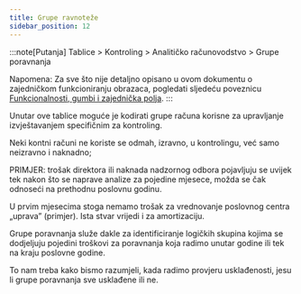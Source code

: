 ```yaml
---
title: Grupe ravnoteže
sidebar_position: 12
---
```


:::note[Putanja]
Tablice > Kontroling > Analitičko računovodstvo > Grupe poravnanja

Napomena: Za sve što nije detaljno opisano u ovom dokumentu o zajedničkom funkcioniranju obrazaca, pogledati sljedeću poveznicu  [Funkcionalnosti, gumbi i zajednička polja](/docs/guide/common).
:::

Unutar ove tablice moguće je kodirati grupe računa korisne za upravljanje izvještavanjem specifičnim za kontroling.

Neki kontni računi ne koriste se odmah, izravno, u kontrolingu, već samo neizravno i naknadno;

PRIMJER: trošak direktora ili naknada nadzornog odbora pojavljuju se uvijek tek nakon što se naprave analize za pojedine mjesece, možda se čak odnoseći na prethodnu poslovnu godinu.

U prvim mjesecima stoga nemamo trošak za vrednovanje poslovnog centra „uprava” (primjer). Ista stvar vrijedi i za amortizaciju.

Grupe poravnanja služe dakle za identificiranje logičkih skupina kojima se dodjeljuju pojedini troškovi za poravnanja koja radimo unutar godine ili tek na kraju poslovne godine.

To nam treba kako bismo razumjeli, kada radimo provjeru usklađenosti, jesu li grupe poravnanja sve usklađene ili ne.
